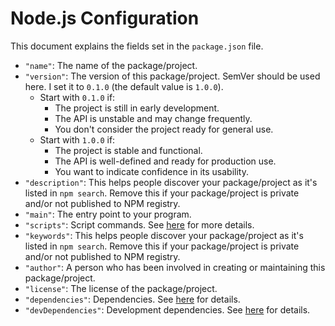 # Node.js Configuration

This document explains the fields set in the `package.json` file.

- `"name"`: The name of the package/project.
- `"version"`: The version of this package/project.
  SemVer should be used here.
  I set it to `0.1.0` (the default value is `1.0.0`).
  - Start with `0.1.0` if:
    - The project is still in early development.
    - The API is unstable and may change frequently.
    - You don't consider the project ready for general use.
  - Start with `1.0.0` if:
    - The project is stable and functional.
    - The API is well-defined and ready for production use.
    - You want to indicate confidence in its usability.
- `"description"`: This helps people discover your package/project as
  it's listed in `npm search`.
  Remove this if your package/project is private and/or not published to NPM registry.
- `"main"`: The entry point to your program.
- `"scripts"`: Script commands. See [here](../README.md) for more details.
- `"keywords"`: This helps people discover your package/project as
  it's listed in `npm search`.
  Remove this if your package/project is private and/or not published to NPM registry.
- `"author"`: A person who has been involved in creating or maintaining this package/project.
- `"license"`: The license of the package/project.
- `"dependencies"`: Dependencies. See [here](./DEPENDENCIES.md) for details.
- `"devDependencies"`: Development dependencies.
  See [here](./DEPENDENCIES.md) for details.
